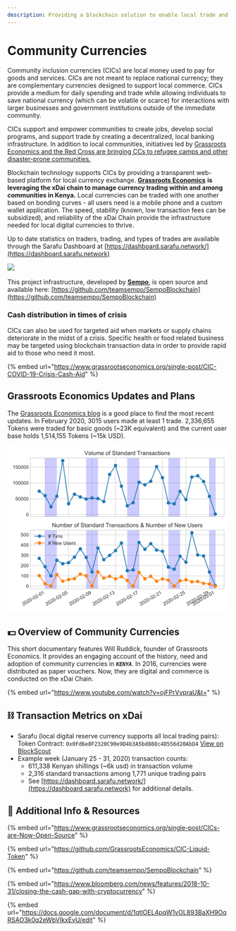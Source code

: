 ```yaml
---
description: Providing a blockchain solution to enable local trade and exchange.
---
```


# Community Currencies

Community inclusion currencies (CICs) are local money used to pay for goods and services. CICs are not meant to replace national currency; they are complementary currencies designed to support local commerce. CICs provide a medium for daily spending and trade while allowing individuals to save national currency (which can be volatile or scarce) for interactions with larger businesses and government institutions outside of the immediate community.

CICs support and empower communities to create jobs, develop social programs, and support trade by creating a decentralized, local banking infrastructure. In addition to local communities, initiatives led by [Grassroots Economics and the Red Cross are bringing CCs to refugee camps and other disaster-prone communities.](https://af.reuters.com/article/kenyaNews/idAFL8N28231Q)

Blockchain technology supports CICs by providing a transparent web-based platform for local currency exchange. [**Grassroots Economics**](https://www.grassrootseconomics.org) **is leveraging the xDai chain to manage currency trading within and among communities in Kenya.** Local currencies can be traded with one another based on bonding curves - all users need is a mobile phone and a custom wallet application. The speed, stability (known, low transaction fees can be subsidized), and reliability of the xDai Chain provide the infrastructure needed for local digital currencies to thrive.

Up to date statistics on traders, trading, and types of trades are available through the Sarafu Dashboard at [https://dashboard.sarafu.network/](https://dashboard.sarafu.network)

![](../../.gitbook/assets/cic.png)

This project infrastructure, developed by [**Sempo**](https://withsempo.com), is open source and available here: [https://github.com/teamsempo/SempoBlockchain](https://github.com/teamsempo/SempoBlockchain)

### Cash distribution in times of crisis

CICs can also be used for targeted aid when markets or supply chains deteriorate in the midst of a crisis. Specific health or food related business may be targeted using blockchain transaction data in order to provide rapid aid to those who need it most.

{% embed url="https://www.grassrootseconomics.org/single-post/CIC-COVID-19-Crisis-Cash-Aid" %}

## Grassroots Economics Updates and Plans

The [Grassroots Economics blog](https://www.grassrootseconomics.org/blog) is a good place to find the most recent updates. In February 2020, 3015 users made at least 1 trade. 2,336,655 Tokens were traded for basic goods (\~23K equivalent) and the current user base holds 1,514,155 Tokens (\~15k USD).

![Transactions and users in Feb 2020](<../../.gitbook/assets/CIC tweet.png>)

## 💵 Overview of Community Currencies

This short documentary features Will Ruddick, founder of Grassroots Economics. It provides an engaging account of the history, need and adoption of community currencies in _**`KENYA`**_. In 2016, currencies were distributed as paper vouchers. Now, they are digital and commerce is conducted on the xDai Chain.

{% embed url="https://www.youtube.com/watch?v=ojFPrVvpraU&t=" %}

## ⛓ Transaction Metrics on xDai

* Sarafu (local digital reserve currency supports all local trading pairs): Token Contract: `0x0Fd6e8F2320C90e9D4b3A5bd888c4D556d20AbD4`  [View on BlockScout](https://blockscout.com/xdai/mainnet/address/0x0fd6e8f2320c90e9d4b3a5bd888c4d556d20abd4/transactions)
* Example week (January 25 - 31, 2020) transaction counts:
  * 611,338 Kenyan shillings (\~6k usd) in transaction volume
  * 2,316 standard transactions among 1,771 unique trading pairs
  * See [https://dashboard.sarafu.network/](https://dashboard.sarafu.network) for additional details.

## 📑 Additional Info & Resources

{% embed url="https://www.grassrootseconomics.org/single-post/CICs-are-Now-Open-Source" %}

{% embed url="https://github.com/GrassrootsEconomics/CIC-Liquid-Token" %}

{% embed url="https://github.com/teamsempo/SempoBlockchain" %}

{% embed url="https://www.bloomberg.com/news/features/2018-10-31/closing-the-cash-gap-with-cryptocurrency" %}

{% embed url="https://docs.google.com/document/d/1qtlOEL4pqW1vOL893BaXH9OqRSAO3k0q2eWbVIkxEvU/edit" %}
